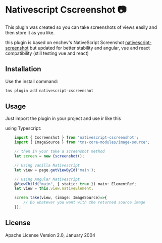 # Nativescript Cscreenshot :camera:

This plugin was created so you can take screenshots of views easily and then store it as you like.

this plugin is based on enchev's NativeScript Screenshot [nativescript-screenshot](https://github.com/enchev/nativescript-screenshot)
but updated for better stability and angular, vue and react compatibility (still testing vue and react)

## Installation

Use the install command:

```javascript
tns plugin add nativescript-cscreenshot
```

## Usage 

Just import the plugin in your project and use ir like this
	
using Typescript:

```typescript
    import { Cscreenshot } from 'nativescript-cscreenshot';
    import { ImageSource } from "tns-core-modules/image-source";

    // then in your take a screenshot method
    let screen = new Cscreenshot();

    // Using vanilla Nativescript
    let view = page.getViewById('main');

    // Using Angular Nativescript
    @ViewChild("main", { static: true }) main: ElementRef;
    let view = this.view.nativeElement;

    screen.take(view, (image: ImageSource)=>{
        // Do whatever you want with the returned source image
    });
```

## License

Apache License Version 2.0, January 2004
